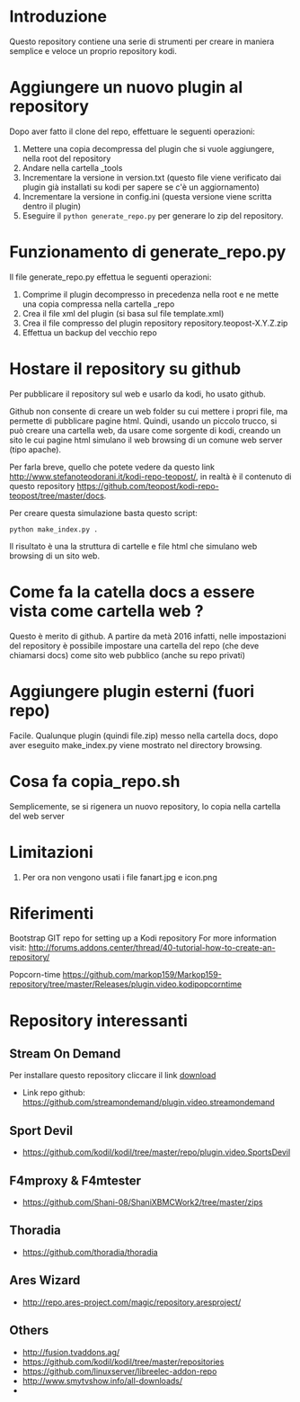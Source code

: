# Introduzione
Questo repository contiene una serie di strumenti per creare in maniera semplice e veloce un proprio  repository kodi.

# Aggiungere un nuovo plugin al repository

Dopo aver fatto il clone del repo, effettuare le seguenti operazioni:

1. Mettere una copia decompressa del plugin che si vuole aggiungere, nella root del repository
2. Andare nella cartella _tools
3. Incrementare la versione in version.txt (questo file viene verificato dai plugin già installati su kodi per sapere se c'è un aggiornamento)
4. Incrementare la versione in config.ini (questa versione viene scritta dentro il plugin)
5. Eseguire il ```python generate_repo.py``` per generare lo zip del repository.

# Funzionamento di generate_repo.py

Il file generate_repo.py effettua le seguenti operazioni:

1. Comprime il plugin decompresso in precedenza nella root e ne mette una copia compressa nella cartella _repo
2. Crea il file xml del plugin (si basa sul file template.xml)
3. Crea il file compresso del plugin repository repository.teopost-X.Y.Z.zip
4. Effettua un backup del vecchio repo

# Hostare il repository su github

Per pubblicare il repository sul web e usarlo da kodi, ho usato github.

Github non consente di creare un web folder su cui mettere i propri file, ma permette di pubblicare pagine html. Quindi, usando un piccolo trucco, si può creare una cartella web, da usare come sorgente di kodi, creando un sito le cui pagine html simulano il web browsing di un comune web server (tipo apache).

Per farla breve, quello che potete vedere da questo link http://www.stefanoteodorani.it/kodi-repo-teopost/, in realtà è il contenuto di questo repository https://github.com/teopost/kodi-repo-teopost/tree/master/docs.

Per creare questa simulazione basta questo script:

    python make_index.py .
    
Il risultato è una la struttura di cartelle e file html che simulano web browsing di un sito web.

# Come fa la catella docs a essere vista come cartella web ?

Questo è merito di github. A partire da metà 2016 infatti, nelle impostazioni del repository è possibile impostare una cartella del repo (che deve chiamarsi docs) come sito web pubblico (anche su repo privati)

# Aggiungere plugin esterni (fuori repo)

Facile. Qualunque plugin (quindi file.zip) messo nella cartella docs, dopo aver eseguito make_index.py viene mostrato nel directory browsing.

# Cosa fa copia_repo.sh

Semplicemente, se si rigenera un nuovo repository, lo copia nella cartella del web server

# Limitazioni

1. Per ora non vengono usati i file fanart.jpg e icon.png

# Riferimenti

Bootstrap GIT repo for setting up a Kodi repository  For more information visit: http://forums.addons.center/thread/40-tutorial-how-to-create-an-repository/

Popcorn-time
https://github.com/markop159/Markop159-repository/tree/master/Releases/plugin.video.kodipopcorntime

# Repository interessanti

Stream On Demand
---
Per installare questo repository cliccare il link [download](https://github.com/streamondemand/plugin.video.streamondemand/archive/master.zip)
* Link repo github:  https://github.com/streamondemand/plugin.video.streamondemand 

Sport Devil
---
* https://github.com/kodil/kodil/tree/master/repo/plugin.video.SportsDevil

F4mproxy & F4mtester
---
* https://github.com/Shani-08/ShaniXBMCWork2/tree/master/zips

Thoradia
---
* https://github.com/thoradia/thoradia

Ares Wizard
-----------
* http://repo.ares-project.com/magic/repository.aresproject/

Others
---
* http://fusion.tvaddons.ag/
* https://github.com/kodil/kodil/tree/master/repositories
* https://github.com/linuxserver/libreelec-addon-repo
* http://www.smytvshow.info/all-downloads/
* 

